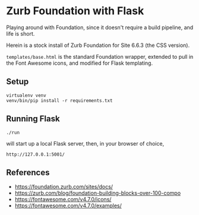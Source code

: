 # Zurb Foundation with Flask

Playing around with Foundation, since it doesn't require a build pipeline, and life is short.

Herein is a stock install of Zurb Foundation for Site 6.6.3 (the CSS version).

`templates/base.html` is the standard Foundation wrapper,
extended to pull in the Font Awesome icons, and modified for Flask templating.

## Setup

    virtualenv venv
    venv/bin/pip install -r requirements.txt

## Running Flask

    ./run

will start up a local Flask server, then, in your browser of choice,

    http://127.0.0.1:5001/

## References

* https://foundation.zurb.com/sites/docs/
* https://zurb.com/blog/foundation-building-blocks-over-100-compo
* https://fontawesome.com/v4.7.0/icons/
* https://fontawesome.com/v4.7.0/examples/
